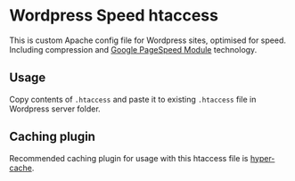 # Wordpress Speed htaccess
This is custom Apache config file for Wordpress sites, optimised for speed.
Including compression and [Google PageSpeed Module](https://developers.google.com/speed/pagespeed/module/) technology.

## Usage
Copy contents of `.htaccess` and paste it to existing `.htaccess` file in Wordpress server folder.

## Caching plugin
Recommended caching plugin for usage with this htaccess file is [hyper-cache](https://github.com/wp-plugins/hyper-cache).
